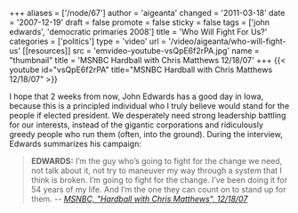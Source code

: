 +++
aliases = ['/node/67']
author = 'aigeanta'
changed = '2011-03-18'
date = '2007-12-19'
draft = false
promote = false
sticky = false
tags = ['john edwards', 'democratic primaries 2008']
title = 'Who Will Fight For Us?'
categories = ['politics']
type = 'video'
url = '/video/aigeanta/who-will-fight-us'
[[resources]]
  src = 'emvideo-youtube-vsQpE6f2rPA.jpg'
  name = "thumbnail"
  title = 'MSNBC Hardball with Chris Matthews 12/18/07'
+++
{{< youtube id="vsQpE6f2rPA" title="MSNBC Hardball with Chris Matthews 12/18/07" >}}

I hope that 2 weeks from now, John Edwards has a good day in Iowa, because this is a principled individual who I truly believe would stand for the people if elected president. We desperately need strong leadership battling for our interests, instead of the gigantic corporations and ridiculously greedy people who run them (often, into the ground). During the interview, Edwards summarizes his campaign:



<blockquote><strong>EDWARDS:</strong> I’m the guy who’s going to fight for the change we need, not talk about it, not try to maneuver my way through a system that I think is broken.  I’m going to fight for the change.  I’ve been doing it for 54 years of my life.  And I’m the one they can count on to stand up for them. <cite>-- <a href="https://www.nbcnews.com/id/wbna22318762" title="Can Edwards break out from the rest?">MSNBC, "Hardball with Chris Matthews", 12/18/07</a></cite></blockquote>